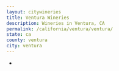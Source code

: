 ```yaml
---
layout: citywineries
title: Ventura Wineries
description: Wineries in Ventura, CA
permalink: /california/ventura/ventura/
state: ca
county: ventura
city: ventura
---
```

-
